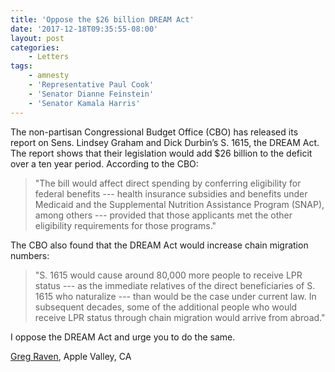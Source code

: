 ```yaml
---
title: 'Oppose the $26 billion DREAM Act'
date: '2017-12-18T09:35:55-08:00'
layout: post
categories:
    - Letters
tags:
    - amnesty
    - 'Representative Paul Cook'
    - 'Senator Dianne Feinstein'
    - 'Senator Kamala Harris'
---
```


The non-partisan Congressional Budget Office (CBO) has released its report on Sens. Lindsey Graham and Dick Durbin’s S. 1615, the DREAM Act. The report shows that their legislation would add $26 billion to the deficit over a ten year period. According to the CBO:

> "The bill would affect direct spending by conferring eligibility for federal benefits --- health insurance subsidies and benefits under Medicaid and the Supplemental Nutrition Assistance Program (SNAP), among others --- provided that those applicants met the other eligibility requirements for those programs."

The CBO also found that the DREAM Act would increase chain migration numbers:

> "S. 1615 would cause around 80,000 more people to receive LPR status --- as the immediate relatives of the direct beneficiaries of S. 1615 who naturalize --- than would be the case under current law. In subsequent decades, some of the additional people who would receive LPR status through chain migration would arrive from abroad."

I oppose the DREAM Act and urge you to do the same.

[Greg Raven](https://www.gregraven.org), Apple Valley, CA